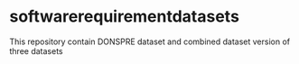 # softwarerequirementdatasets
This repository contain DONSPRE dataset and combined dataset version of three datasets  

